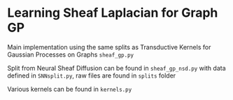 # Learning Sheaf Laplacian for Graph GP

Main implementation using the same splits as Transductive Kernels for Gaussian Processes on Graphs <code>sheaf_gp.py</code>

Split from Neural Sheaf Diffusion can be found in <code>sheaf_gp_nsd.py</code> with data defined in <code>SNNsplit.py</code>, raw files are found in <code>splits</code> folder

Various kernels can be found in <code>kernels.py</code>